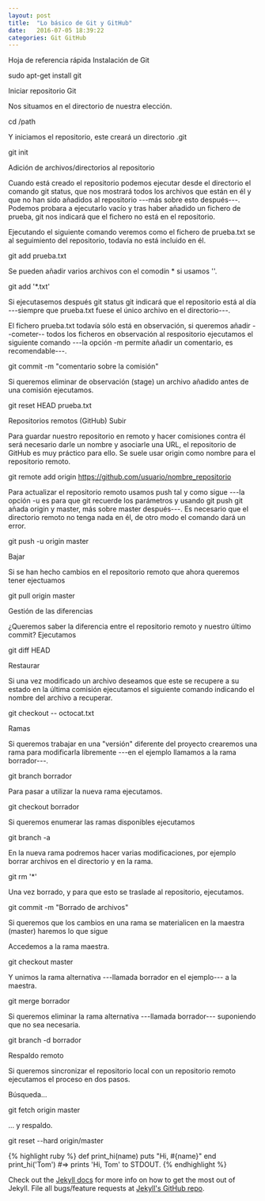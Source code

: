 ```yaml
---
layout: post
title:  "Lo básico de Git y GitHub"
date:   2016-07-05 18:39:22
categories: Git GitHub
---
```


Hoja de referencia rápida
Instalación de Git

sudo apt-get install git

Iniciar repositorio Git

Nos situamos en el directorio de nuestra elección.

cd /path

Y iniciamos el repositorio, este creará un directorio .git

git init

Adición de archivos/directorios al repositorio

Cuando está creado el repositorio podemos ejecutar desde el directorio el comando git status, que nos mostrará todos los archivos que están en él y que no han sido añadidos al repositorio ---más sobre esto después---. Podemos probara a ejecutarlo vacío y tras haber añadido un fichero de prueba, git nos indicará que el fichero no está en el repositorio.

Ejecutando el siguiente comando veremos como el fichero de prueba.txt se al seguimiento del repositorio, todavía no está incluido en él.

git add prueba.txt

Se pueden añadir varios archivos con el comodín * si usamos ''.

git add '*.txt'

Si ejecutasemos después git status git indicará que el repositorio está al día ---siempre que prueba.txt fuese el único archivo en el directorio---.

El fichero prueba.txt todavía sólo está en observación, si queremos añadir --cometer-- todos los ficheros en observación al respositorio ejecutamos el siguiente comando ---la opción -m permite añadir un comentario, es recomendable---.

git commit -m "comentario sobre la comisión"

Si queremos eliminar de observación (stage) un archivo añadido antes de una comisión ejecutamos.

git reset HEAD prueba.txt

Repositorios remotos (GitHub)
Subir

Para guardar nuestro repositorio en remoto y hacer comisiones contra él será necesario darle un nombre y asociarle una URL, el repositorio de GitHub es muy práctico para ello. Se suele usar origin como nombre para el repositorio remoto.

git remote add origin https://github.com/usuario/nombre_repositorio

Para actualizar el repositorio remoto usamos push tal y como sigue ---la opción -u es para que git recuerde los parámetros y usando git push git añada origin y master, más sobre master después---. Es necesario que el directorio remoto no tenga nada en él, de otro modo el comando dará un error.

git push -u origin master

Bajar

Si se han hecho cambios en el repositorio remoto que ahora queremos tener ejectuamos

git pull origin master

Gestión de las diferencias

¿Queremos saber la diferencia entre el repositorio remoto y nuestro último commit? Ejecutamos

git diff HEAD

Restaurar

Si una vez modificado un archivo deseamos que este se recupere a su estado en la última comisión ejecutamos el siguiente comando indicando el nombre del archivo a recuperar.

git checkout -- octocat.txt

Ramas

Si queremos trabajar en una "versión" diferente del proyecto crearemos una rama para modificarla libremente ---en el ejemplo llamamos a la rama borrador---.

git branch borrador

Para pasar a utilizar la nueva rama ejecutamos.

git checkout borrador

Si queremos enumerar las ramas disponibles ejecutamos

git branch -a

En la nueva rama podremos hacer varias modificaciones, por ejemplo borrar archivos en el directorio y en la rama.

git rm '*'

Una vez borrado, y para que esto se traslade al repositorio, ejecutamos.

git commit -m "Borrado de archivos"

Si queremos que los cambios en una rama se materialicen en la maestra (master) haremos lo que sigue

Accedemos a la rama maestra.

git checkout master

Y unimos la rama alternativa ---llamada borrador en el ejemplo--- a la maestra.

git merge borrador

Si queremos eliminar la rama alternativa ---llamada borrador--- suponiendo que no sea necesaria.

git branch -d borrador

Respaldo remoto

Si queremos sincronizar el repositorio local con un repositorio remoto ejecutamos el proceso en dos pasos.

Búsqueda...

git fetch origin master

... y respaldo.

git reset --hard origin/master

{% highlight ruby %}
def print_hi(name)
  puts "Hi, #{name}"
end
print_hi('Tom')
#=> prints 'Hi, Tom' to STDOUT.
{% endhighlight %}

Check out the [Jekyll docs][jekyll] for more info on how to get the most out of Jekyll. File all bugs/feature requests at [Jekyll's GitHub repo][jekyll-gh].

[jekyll-gh]: https://github.com/jekyll/jekyll
[jekyll]:    http://jekyllrb.com
